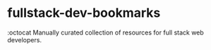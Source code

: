 # fullstack-dev-bookmarks
:octocat Manually curated collection of resources for full stack web developers.
